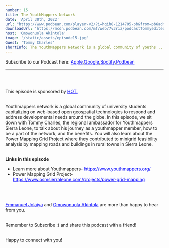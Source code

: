 ```yaml
---
number: 15
title: The YouthMappers Network
date: 'April 30th, 2022'
url: "https://www.podbean.com/player-v2/?i=hqih8-1214705-pb&from=pb6admin"
downloadUrl: 'https://mcdn.podbean.com/mf/web/7v3riz/podcastTommyedited.mp3'
host: 'Omowonuola Akintola'
image: '/static/assets/episode15.jpg'
Guest: 'Tommy Charles'
shortInfo: The YouthMappers Network is a global community of youths ...
---
```


Subscribe to our Podcast here: <a target="_blank" href="https://podcasts.apple.com/ng/podcast/africa-geoconvo-podcast/id1549049632" style='color:blue;'>Apple</a>,<a target="_blank" href="https://www.google.com/podcasts?feed=aHR0cHM6Ly9mZWVkLnBvZGJlYW4uY29tL2FmcmljYWdlb2NvbnZvL2ZlZWQueG1s" style='color:blue;'>Google</a>,<a target="_blank" href="https://africageoconvo.podbean.com/" style='color:blue;'>Spotify</a>,<a target="_blank" href="https://africageoconvo.podbean.com/" style='color:blue;'>Podbean</a><br>
<hr>
<br><br>

This episode is sponsored by <a href='https://www.hotosm.org/' target='_blank' style='color:blue'>HOT.</a>
<br><br>

Youthmappers network is a global community of university students capitalizing on web-based open geospatial technologies to respond and address developmental needs around the globe. In this episode, we sit down with Tommy Charles, the regional ambassador for Youthmappers Sierra Leone, to talk about his journey as a youthmapper member, how to be a part of the network, and the benefits. You will also learn about the Power Mapping Grid Project where they contributed to minigrid feasibility analysis by mapping roads and buildings in rural towns in Sierra Leone.
 
<br><br>

<strong>Links in this episode </strong>


<ul>
    <li>Learn more about Youthmappers- <a target="_blank" href="https://www.youthmappers.org/" style='color:blue;'>https://www.youthmappers.org/</a></li>
    <li>Power Mapping Grid Project- <a target="_blank" href="https://www.osmsierraleone.com/projects/power-grid-mapping" style='color:blue;'>https://www.osmsierraleone.com/projects/power-grid-mapping</a></li>
</ul>


<br><br>

<a href='https://www.twitter.com/jeafreezy' target='_blank' style='color:blue'> Emmanuel Jolaiya</a> and <a href='https://twitter.com/Svelte_mo' target='_blank' style='color:blue'> Omowonuola Akintola</a> are more than happy to hear from you.</li>

<br>
Remember to Subscribe :) and share this podcast with a friend! <br><br>

Happy to connect with you!